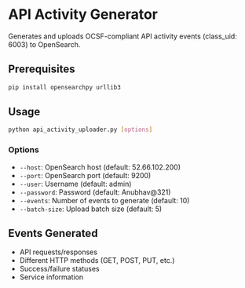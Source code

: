 # API Activity Generator

Generates and uploads OCSF-compliant API activity events (class_uid: 6003) to OpenSearch.

## Prerequisites

```bash
pip install opensearchpy urllib3
```

## Usage

```bash
python api_activity_uploader.py [options]
```

### Options
- `--host`: OpenSearch host (default: 52.66.102.200)
- `--port`: OpenSearch port (default: 9200)
- `--user`: Username (default: admin)
- `--password`: Password (default: Anubhav@321)
- `--events`: Number of events to generate (default: 10)
- `--batch-size`: Upload batch size (default: 5)

## Events Generated
- API requests/responses
- Different HTTP methods (GET, POST, PUT, etc.)
- Success/failure statuses
- Service information